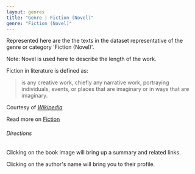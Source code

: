```yaml
---
layout: genres
title: "Genre | Fiction (Novel)"
genre: "Fiction (Novel)"
---
```

Represented here are the the texts in the dataset representative of the genre or category 'Fiction (Novel)'.

Note: Novel is used here to describe the length of the work.

Fiction in literature is defined as: 
<blockquote class="blockquote">is any creative work, chiefly any narrative work, portraying individuals, events, or places that are imaginary or in ways that are imaginary.
 </blockquote>
<footer class="blockquote-footer">Courtesy of <a href="https://www.wikipedia.org/" target="_blank"><cite title="Wikipedia">Wikipedia</cite></a></footer>

 Read more on <a href="https://en.wikipedia.org/wiki/Fiction" target="_blank">Fiction</a>

###### Directions

Clicking on the book image will bring up a summary and related links.

Clicking on the author's name will bring you to their profile.